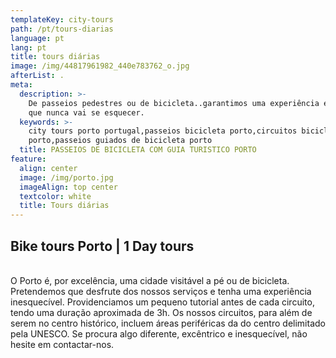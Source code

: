 ```yaml
---
templateKey: city-tours
path: /pt/tours-diarias
language: pt
lang: pt
title: tours diárias
image: /img/44817961982_440e783762_o.jpg
afterList: .
meta:
  description: >-
    De passeios pedestres ou de bicicleta..garantimos uma experiência excêntrica
    que nunca vai se esquecer.
  keywords: >-
    city tours porto portugal,passeios bicicleta porto,circuitos bicicleta
    porto,passeios guiados de bicicleta porto
  title: PASSEIOS DE BICICLETA COM GUIA TURISTICO PORTO
feature:
  align: center
  image: /img/porto.jpg
  imageAlign: top center
  textcolor: white
  title: Tours diárias
---
```

## Bike tours Porto | 1 Day tours

\
O Porto é, por excelência, uma cidade visitável a pé ou de bicicleta. Pretendemos que desfrute dos nossos serviços e tenha uma experiência inesquecível. Providenciamos um pequeno tutorial antes de cada circuito, tendo uma duração aproximada de 3h. Os nossos circuitos, para além de serem no centro histórico, incluem áreas periféricas da do centro delimitado pela UNESCO. Se procura algo diferente, excêntrico e inesquecível, não hesite em contactar-nos.
